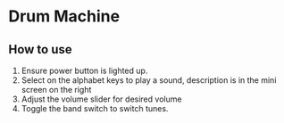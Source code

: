 # Drum Machine

## How to use

1. Ensure power button is lighted up.
2. Select on the alphabet keys to play a sound, description is in the mini screen on the right
3. Adjust the volume slider for desired volume
4. Toggle the band switch to switch tunes. 


